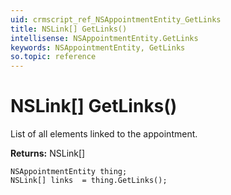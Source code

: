 ```yaml
---
uid: crmscript_ref_NSAppointmentEntity_GetLinks
title: NSLink[] GetLinks()
intellisense: NSAppointmentEntity.GetLinks
keywords: NSAppointmentEntity, GetLinks
so.topic: reference
---
```


# NSLink[] GetLinks()

List of all elements linked to the appointment.

**Returns:** NSLink[]

```crmscript
NSAppointmentEntity thing;
NSLink[] links  = thing.GetLinks();
```

